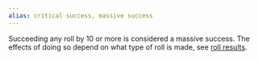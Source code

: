 ```yaml
---
alias: critical success, massive success
---
```

   
Succeeding any roll by 10 or more is considered a massive success. The effects of doing so depend on what type of roll is made, see [roll results](../Rolling%20Dice/Roll%20Results.md).